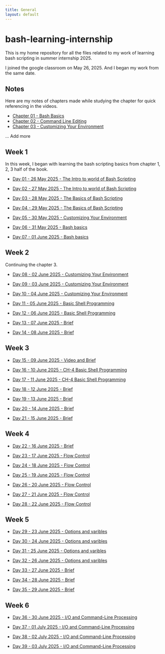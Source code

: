 ```yaml
---
title: General
layout: default
---
```


# bash-learning-internship

This is my home repository for all the files related to my work of learning bash scripting in summer internship 2025.

I joined the google classroom on May 26, 2025. And I began my work from the same date.

## Notes

Here are my notes of chapters made while studying the chapter for quick referencing in the videos.

- [Chapter 01 - Bash Basics](/notes/01_bash_basics/notes_01.md)
- [Chapter 02 - Command Line Editing](/notes/01_bash_basics/notes_01.md)
- [Chapter 03 - Customizing Your Environment](/notes/03_customizing_your_env/notes_03.md)

... Add more

## Week 1

In this week, I began with learning the bash scripting basics from chapter 1, 2, 3 half of the book.

- [Day 01 - 26 May 2025 - The Intro to world of Bash Scripting](/week-1/26_may_intro.md)

- [Day 02 - 27 May 2025 - The Intro to world of Bash Scripting](/week-1/27_may_intro.md)

- [Day 03 - 28 May 2025 - The Basics of Bash Scripting](/week-1/28_may_ch1_2.md)

- [Day 04 - 29 May 2025 - The Basics of Bash Scripting](/week-1/29_may_ch2_3.md)

- [Day 05 - 30 May 2025 - Customizing Your Environment](/week-1/30_may_ch3.md)

- [Day 06 - 31 May 2025 - Bash basics](/week-1/31_may_brief.md)

- [Day 07 - 01 June 2025 - Bash basics](/week-1/01_june_video.md)

## Week 2

Continuing the chapter 3.

- [Day 08 - 02 June 2025 - Customizing Your Environment](/week-2/02_June_ch-3.md)

- [Day 09 - 03 June 2025 - Customizing Your Environment ](/week-2/03_june_ch-3.md)

- [Day 10 - 04 June 2025 - Customizing Your Environment ](/week-2/04_june_ch-3_4.md)

- [Day 11 - 05 June 2025 - Basic Shell Programming ](/week-2/05_june_ch-4.md)

- [Day 12 - 06 June 2025 - Basic Shell Programming ](/week-2/06_june_ch-4.md)

- [Day 13 - 07 June 2025 - Brief](/week-2/07_june_brief.md)

- [Day 14 - 08 June 2025 - Brief](/week-2/08_june_brief.md)


## Week 3

- [Day 15 - 09 June 2025 - Video and Brief](/week-3/09_june_brief.md)

- [Day 16 - 10 June 2025 - CH-4 Basic Shell Programming](/week-3/10_june_ch-4.md)

- [Day 17 - 11 June 2025 - CH-4 Basic Shell Programming](/week-3/11_june_ch-4.md)

- [Day 18 - 12 June 2025 - Brief](/week-3/12_june_brief.md)

- [Day 19 - 13 June 2025 - Brief](/week-3/13_june_brief.md)

- [Day 20 - 14 June 2025 - Brief](/week-3/14_june_brief.md)

- [Day 21 - 15 June 2025 - Brief](/week-3/15_june_brief.md)

## Week 4

- [Day 22 - 16 June 2025 - Brief](/week-4/16_june_brief.md)

- [Day 23 - 17 June 2025 - Flow Control](/week-4/17_june_ch-5.md)

- [Day 24 - 18 June 2025 - Flow Control](/week-4/18_june_ch-5.md)

- [Day 25 - 19 June 2025 - Flow Control](/week-4/19_june_ch-5.md)

- [Day 26 - 20 June 2025 - Flow Control](/week-4/20_june_ch-5.md)

- [Day 27 - 21 June 2025 - Flow Control](/week-4/21_june_ch-5.md)

- [Day 28 - 22 June 2025 - Flow Control](/week-4/22_june_ch-5.md)

## Week 5

- [Day 29 - 23 June 2025 - Options and varibles](/week-5/23_june_ch-6.md)

- [Day 30 - 24 June 2025 - Options and varibles](/week-5/24_june_ch-6.md)

- [Day 31 - 25 June 2025 - Options and varibles](/week-5/25_june_ch-6.md)

- [Day 32 - 26 June 2025 - Options and varibles](/week-5/26_june_ch-6.md)

- [Day 33 - 27 June 2025 - Brief](/week-5/27_june_brief.md)

- [Day 34 - 28 June 2025 - Brief](/week-5/28_june_brief.md)

- [Day 35 - 29 June 2025 - Brief](/week-5/29_june_brief.md)

## Week 6

- [Day 36 - 30 June 2025 - I/O and Command-Line Processing](/week-6/30_june_ch-7.md)

- [Day 37 - 01 July 2025 - I/O and Command-Line Processing](/week-6/01_july_ch-7.md)

- [Day 38 - 02 July 2025 - I/O and Command-Line Processing](/week-6/02_july_ch-7.md)

- [Day 39 - 03 July 2025 - I/O and Command-Line Processing](/week-6/03_july_ch-7.md)